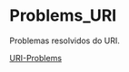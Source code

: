 # Problems_URI
Problemas resolvidos do URI.

[URI-Problems](https://www.urionlinejudge.com.br/judge/pt/categories)
